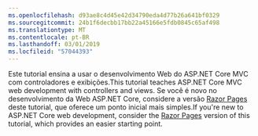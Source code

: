 ```yaml
---
ms.openlocfilehash: d93ae8c4d45e42d34790eda4d77b26a641bf0329
ms.sourcegitcommit: 24b1f6decbb17bb22a45166e5fdb0845c65af498
ms.translationtype: MT
ms.contentlocale: pt-BR
ms.lasthandoff: 03/01/2019
ms.locfileid: "57044393"
---
```

<span data-ttu-id="34e8d-101">Este tutorial ensina a usar o desenvolvimento Web do ASP.NET Core MVC com controladores e exibições.</span><span class="sxs-lookup"><span data-stu-id="34e8d-101">This tutorial teaches ASP.NET Core MVC web development with controllers and views.</span></span> <span data-ttu-id="34e8d-102">Se você é novo no desenvolvimento da Web ASP.NET Core, considere a versão [Razor Pages](xref:tutorials/razor-pages/razor-pages-start) deste tutorial, que oferece um ponto inicial mais simples.</span><span class="sxs-lookup"><span data-stu-id="34e8d-102">If you're new to ASP.NET Core web development, consider the [Razor Pages](xref:tutorials/razor-pages/razor-pages-start) version of this tutorial, which provides an easier starting point.</span></span>
